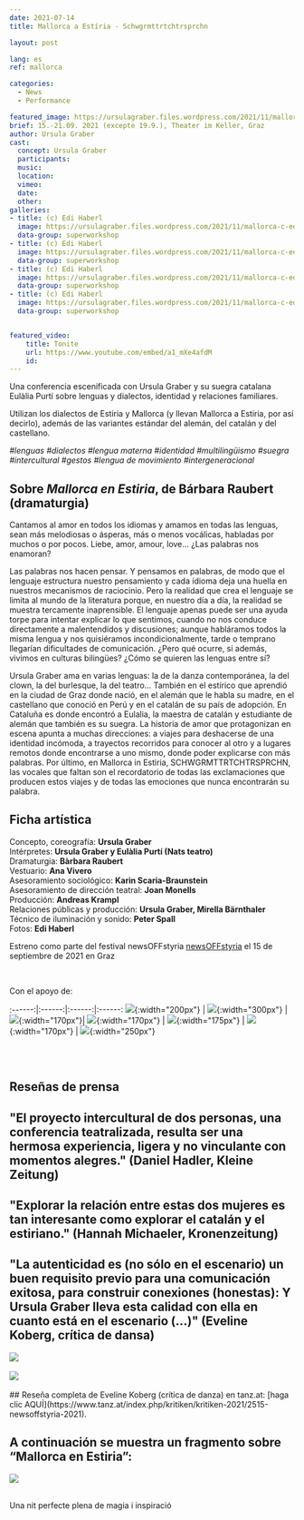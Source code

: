 ```yaml
---
date: 2021-07-14
title: Mallorca a Estíria - Schwgrmttrtchtrsprchn

layout: post

lang: es
ref: mallorca

categories:
  - News
  - Performance

featured_image: https://ursulagraber.files.wordpress.com/2021/11/mallorca-c-edi-haberl_8.jpg?w=500&fit=crop
brief: 15.-21.09. 2021 (excepte 19.9.), Theater im Keller, Graz
author: Ursula Graber
cast:
  concept: Ursula Graber
  participants:
  music:
  location:
  vimeo:
  date:
  other:
galleries:
- title: (c) Edi Haberl
  image: https://ursulagraber.files.wordpress.com/2021/11/mallorca-c-edi-haberl_1.jpg
  data-group: superworkshop
- title: (c) Edi Haberl
  image: https://ursulagraber.files.wordpress.com/2021/11/mallorca-c-edi-haberl_6.jpg?w=1024&fit=crop
  data-group: superworkshop
- title: (c) Edi Haberl
  image: https://ursulagraber.files.wordpress.com/2021/11/mallorca-c-edi-haberl_9.jpg?w=1024&fit=crop
  data-group: superworkshop
- title: (c) Edi Haberl
  image: https://ursulagraber.files.wordpress.com/2021/11/mallorca-c-edi-haberl_11.jpg
  data-group: superworkshop


featured_video:
    title: Tonite
    url: https://www.youtube.com/embed/a1_mXe4afdM
    id:
---
```


Una conferencia escenificada con Ursula Graber y su suegra catalana Eulàlia Purtí sobre lenguas y dialectos, identidad y relaciones familiares.


 Utilizan los dialectos de Estiria y Mallorca (y llevan Mallorca a Estiria, por así decirlo), además de las variantes estándar del alemán, del catalán y del castellano.



*#lenguas #dialectos #lengua materna #identidad #multilingüismo #suegra #intercultural #gestos #lengua de movimiento #intergeneracional*



<!--plop-->

## Sobre *Mallorca en Estiria*, de Bárbara Raubert (dramaturgia)



Cantamos al amor en todos los idiomas y amamos en todas las lenguas, sean más melodiosas o ásperas, más o menos vocálicas, habladas por muchos o por pocos. Liebe, amor, amour, love… ¿Las palabras nos enamoran?

Las palabras nos hacen pensar. Y pensamos en palabras, de modo que el lenguaje estructura nuestro pensamiento y cada idioma deja una huella en nuestros mecanismos de raciocinio. Pero la realidad que crea el lenguaje se limita al mundo de la literatura porque, en nuestro día a día, la realidad se muestra tercamente inaprensible. El lenguaje apenas puede ser una ayuda torpe para intentar explicar lo que sentimos, cuando no nos conduce directamente a malentendidos y discusiones; aunque habláramos todos la misma lengua y nos quisiéramos incondicionalmente, tarde o temprano llegarían dificultades de comunicación. ¿Pero qué ocurre, si además, vivimos en culturas bilingües? ¿Cómo se quieren las lenguas entre sí?

Ursula Graber ama en varias lenguas: la de la danza contemporánea, la del clown, la del burlesque, la del teatro… También en el estírico que aprendió en la ciudad de Graz donde nació, en el alemán que le habla su madre, en el castellano que conoció en Perú y en el catalán de su país de adopción. En Cataluña es donde encontró a Eulalia, la maestra de catalán y estudiante de alemán que también es su suegra. La historia de amor que protagonizan en escena apunta a muchas direcciones: a viajes para deshacerse de una identidad incómoda, a trayectos recorridos para conocer al otro y a lugares remotos donde encontrarse a uno mismo, donde poder explicarse con más palabras. Por último, en Mallorca in Estiria, SCHWGRMTTRTCHTRSPRCHN, las vocales que faltan son el recordatorio de todas las exclamaciones que producen estos viajes y de todas las emociones que nunca encontrarán su palabra.




<!--plop-->


## Ficha artística

Concepto, coreografía: 	**Ursula Graber** <br>
Intérpretes:   **Ursula Graber y Eulàlia Purtí (Nats teatro)** <br>
Dramaturgia:	**Bàrbara Raubert** <br>
Vestuario:	**Ana Vivero** <br>
Asesoramiento sociológico:   **Karin Scaria-Braunstein** <br>
Asesoramiento de dirección teatral: **Joan Monells** <br>
Producción:   **Andreas Krampl** <br>
Relaciones públicas y producción:  **Ursula Graber, Mirella Bärnthaler** <br>
Técnico de iluminación y sonido:	**Peter Spall** <br>
Fotos:   **Edi Haberl**<br>


Estreno como parte del festival newsOFFstyria [newsOFFstyria](https://www.theaterland.at/2021/newsoffstyria-2.21/index.html) el 15 de septiembre de 2021 en Graz

<br />

Con el apoyo de:

:------:|:------:|:------:|:------:
![]({{site.url}}/images/logograz.png){:width="200px"} | ![]({{site.url}}/images/logolandstmk.png){:width="300px"} | ![]({{site.url}}/images/bildrecht_sw1.png){:width="170px"}| ![]({{site.url}}/images/logodat.png){:width="170px"} | ![]({{site.url}}/images/tiklogo_trans.png){:width="175px"} | ![]({{site.url}}/images/logolaut.png){:width="170px"} | ![]({{site.url}}/images/logo_ccter_sw2.png){:width="250px"}


<br>

<br>

## Reseñas de prensa


## "El proyecto intercultural de dos personas, una conferencia teatralizada, resulta ser una hermosa experiencia, ligera y no vinculante con momentos alegres." (Daniel Hadler, Kleine Zeitung)



## "Explorar la relación entre estas dos mujeres es tan interesante como explorar el catalán y el estiriano." (Hannah Michaeler, Kronenzeitung)



## "La autenticidad es (no sólo en el escenario) un buen requisito previo para una comunicación exitosa, para construir conexiones (honestas): Y Ursula Graber lleva esta calidad con ella en cuanto está en el escenario (...)" (Eveline Koberg, crítica de dansa)






<div class="long-center-image">
	<a href="https://ursulagraber.files.wordpress.com/2021/11/kleine-zeitung-17.9.21-edited.png" title="" class="js-smartPhoto" data-caption="" data-id="" data-group="">
		<img src="https://ursulagraber.files.wordpress.com/2021/11/kleine-zeitung-17.9.21-edited.png"/>
	</a>
</div>

<br>

<div class="long-center-image">
	<a href="https://ursulagraber.files.wordpress.com/2021/11/kronenzeitung-17.9.21-edited.png" title="" class="js-smartPhoto" data-caption="" data-id="" data-group="">
		<img src="https://ursulagraber.files.wordpress.com/2021/11/kronenzeitung-17.9.21-edited.png"/>
	</a>
</div>

<br>
## Reseña completa de Eveline Koberg (crítica de danza) en tanz.at: [haga clic AQUÍ](https://www.tanz.at/index.php/kritiken/kritiken-2021/2515-newsoffstyria-2021).  

## A continuación se muestra un fragmento sobre “Mallorca en Estiria”:



<div class="long-center-image">
	<a href="https://ursulagraber.files.wordpress.com/2021/12/mallorca-a-estiria-kritik-tanz.at_.png" title="" class="js-smartPhoto" data-caption="" data-id="" data-group="">
		<img src="https://ursulagraber.files.wordpress.com/2021/12/mallorca-a-estiria-kritik-tanz.at_.png"/>
	</a>
</div>

<br>




<!--plop-->

Una nit perfecte plena de magia i inspiració<br />


<!--[![Totem](https://i.vimeocdn.com/video/746500438_640.jpg)](https://player.vimeo.com/video/306702195)-->
